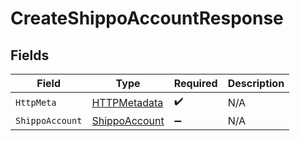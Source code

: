 # CreateShippoAccountResponse


## Fields

| Field                                                     | Type                                                      | Required                                                  | Description                                               |
| --------------------------------------------------------- | --------------------------------------------------------- | --------------------------------------------------------- | --------------------------------------------------------- |
| `HttpMeta`                                                | [HTTPMetadata](../../Models/Components/HTTPMetadata.md)   | :heavy_check_mark:                                        | N/A                                                       |
| `ShippoAccount`                                           | [ShippoAccount](../../Models/Components/ShippoAccount.md) | :heavy_minus_sign:                                        | N/A                                                       |